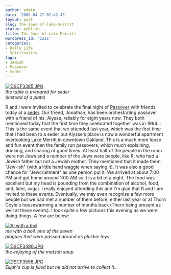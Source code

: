 ```yaml
---
author: admin
date: '2008-04-27 02:42:45'
layout: post
slug: the-jews-of-lake-merritt
status: publish
title: The Jews of Lake Merritt
wordpress_id: '2211'
categories:
- Daily Life
- Spirituality
tags:
- Jewish
- Passover
- Seder
---
```


[![DSCF3385.JPG](http://farm3.static.flickr.com/2337/2444492773_99c4e24c12.jpg)](http://www.flickr.com/photos/albill/2444492773/ "DSCF3385.JPG by albill, on Flickr")\
*the table is prepared for seder\
(instead of a plate)*

R and I were invited to celebrate the final night of
[Passover](http://en.wikipedia.org/wiki/Passover) with friends today at
a [seder](http://en.wikipedia.org/wiki/Passover_Seder). Our friend,
Jonathan, has been orchestrating passover with a friend of his, Alysse,
reliably for eight years now. They both mentioned today that the first
time they celebrated together was in 1994... This is the same event that
we attended last year, which was the first time that I had been to a
seder but Alysse's place is now a wonderful apartment overlooking Lake
Merritt in downtown Oakland. This is a much more loose and fun event
than the family run passovers, which much explaining, drinking, and
sharing of good times. At least half of the people in the room were not
Jews and a number of the Jews were people, like R, who had a Jewish
father but not a Jewish mother. They mentioned that it made them
"Jew-ish" (with a little hand waggle when saying it). It was also a good
chance for "Jewcruitment" as one person put it. We arrived at about 7:00
PM and got home around 1:00 AM so it is a bit of a night. The food was
excellent but my head is pounding from the combination of alcohol, food,
and, later, sugar. I really enjoyed attending this and I'm glad that R
and I are invited to these events. Eventually, we may even recognize a
few more people but we had met a number of them before, either last year
or at Thorn Coyle's housewarming a number of months back (Thorn being
present as well at these events). I took quite a few pictures this
evening as we were doing things. A few are below:

[![Al with a
boil](http://farm4.static.flickr.com/3198/2445345968_1b3bca6108.jpg)](http://www.flickr.com/photos/albill/2445345968/ "Al with a boil")\
*me with a boil, one of the seven\
plagues that were passed around as plushie toys*

[![DSCF3480.JPG](http://farm4.static.flickr.com/3185/2445350086_5a7292c1d7.jpg)](http://www.flickr.com/photos/albill/2445350086/ "DSCF3480.JPG by albill, on Flickr")\
*the enjoying of the matzoh soup*

[![DSCF3596.JPG](http://farm3.static.flickr.com/2083/2445370862_4ae3635750.jpg)](http://www.flickr.com/photos/albill/2445370862/ "DSCF3596.JPG by albill, on Flickr")\
*Elijah's cup is filled but he did not arrive to collect it...*
